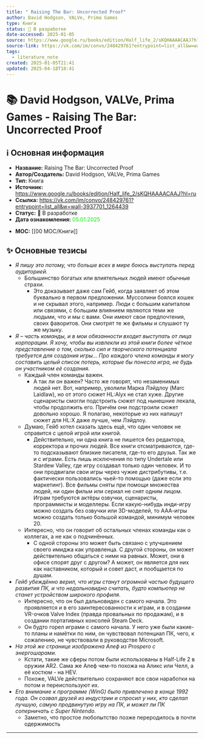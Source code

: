 ```yaml
---
title: " Raising The Bar: Uncorrected Proof"
author: David Hodgson, VALVe, Prima Games
type: Книга
status: 🚧 В разработке
date-accessed: 2025-01-05
source: https://www.google.ru/books/edition/Half_life_2/sKQHAAAACAAJ?hl=ru
source-link: https://vk.com/im/convo/248429761?entrypoint=list_all&w=wall-3937701_1264439
tags:
  - literature_note
created: 2025-01-05T21:41
updated: 2025-04-18T18:41
---
```


# 📚 David Hodgson, VALVe, Prima Games - Raising The Bar: Uncorrected Proof

## ℹ️ Основная информация

* **Название:** Raising The Bar: Uncorrected Proof 
* **Автор/Создатель:** David Hodgson, VALVe, Prima Games
* **Тип:** Книга
* **Источник:** https://www.google.ru/books/edition/Half_life_2/sKQHAAAACAAJ?hl=ru
* **Ссылка:** https://vk.com/im/convo/248429761?entrypoint=list_all&w=wall-3937701_1264439
* **Статус:** 🚧 В разработке
* **Дата ознакомления:** <font color=”green”> 05.01.2025 </font>

- **МОС:** [[00 MOC/Книги]]
## ✨ Основные тезисы


-  *Я пишу это потому, что больше всех в мире боюсь выступать перед аудиторией.*
	-  Большинство богатых или влиятельных людей имеют обычные страхи.
		-  Это доказывает даже сам Гейб, когда заявляет об этом буквально в первом предложении. Муссолини боялся кошек и не скрывал этого, например. Люди с большим капиталом или связями, с большим влиянием являются теми же людьми, что и мы с вами. Они имеют свои предпочтения, своих фаворитов. Они смотрят те же фильмы и слушают ту же музыку.
-  *Я – часть команды, и в мои обязанности входит выступать от лица корпорации. Я хочу, чтобы вы извлекли из этой книги более чёткое представление о том, сколько сил и творческого потенциала требуется для создания игры… Про каждого члена команды я могу составить целый список потерь, которые бы понесла игра, не будь он участником её создания.*
	- Каждый член команды важен.
		- А так ли он важен? Часто же говорят, что незаменимых людей нет. Вот, например, уволили Марка Лэйдлоу (Marc Laidlaw), но от этого сюжет HL:Alyx не стал хуже. Другие сценаристы смогли подстроить сюжет под нынешние лекала, чтобы продолжить его. Причём они подстроили сюжет довольно хорошо. Я полагаю, некоторые из них напишут сюжет для HL:X даже лучше, чем Лэйдлоу.
	- Думаю, Гейб хотел сказать здесь ещё, что один человек не справится с целой игрой или книгой.
		- Действительно, ни одна книга не пишется без редактора, корректора и прочих людей. Все книги отсматриваются, где-то подсказывают близкие писателя, где-то его друзья. Так же и с играми. Есть лишь исключения по типу Undertale или Stardew Valley, где игру создавал только один человек. И то они продвигали свои игры через чужие дистрибутивы, т.е. фактически пользовались чьей-то помощью (даже если это маркетинг). Все фильмы сняты при помощи множества людей, ни один фильм или сериал не снят одним лицом. Играм требуются актёры озвучки, сценаристы, программисты и моделлеры. Если какую-нибудь инди-игру можно создать без озвучки или 3D-моделей, то ААА-игры можно создать только большой командой, минимум человек 20.
	- Интересно, что он говорит об остальных членах команды как о коллегах, а не как о подчинённых.
		-  С одной стороны это может быть связано с улучшением своего имиджа как управленца. С другой стороны, он может действительно общаться с ними на равных. Может, они в офисе спорят друг с другом? А может, он является для них как наставником, который и совет даст, и пообщается по душам.
- *Гейб убеждённо верил, что игры станут огромной частью будущего развития ПК, и что недальновидно считать, будто компьютер не станет устройством широкого профиля*.
	-  Интересно, что он был дальновиден с самого начала. Это проявляется и в его заинтересованности к играм, и в создании VR-очков Valve Index (правда провальных по продажам), и в создании портативных консолей Steam Deck.
	- Он будто горел играми с самого начала. У него уже были какие-то планы и намётки по ним, он чувствовал потенциал ПК, чего, к сожалению, не чувствовали в руководстве Microsoft.
- *На этой же странице изображена Алеф из Prospero с энергошарами.*
	- Кстати, такие же сферы потом были использованы в Half-Life 2 в оружии AR2. Сама же Алеф чем-то похожа на Аликс или Челл, а её костюм - на HEV.
	- Похоже, VALVe действительно сохраняют все свои наработки на потом и переиспользуют их.
- *Его внимание к программе (WinG) было привлечено в конце 1992 года. Он созвал друзей из индустрии и спросил у них, кто сделал лучшую, самую продвинутую игру на ПК, и может ли ПК соперничать с Super Nintendo.*
	-  Заметно, что простое любопытство позже переродилось в почти одержимость
---